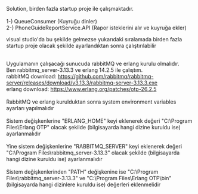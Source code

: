 Solution, birden fazla startup proje ile çalışmaktadır.
<br>
<br>
1-) QueueConsumer (Kuyruğu dinler)
<br>
2-) PhoneGuideReportService.API (Rapor isteklerini alır ve kuyruğa ekler)

visual studio'da bu şekilde gelmezse yukarıdaki sıralamada birden fazla startup proje olacak şekilde ayarlandıktan sonra çalıştırılabilir
<br>
<br>

Uygulamanın çalışacağı sunucuda rabbitMQ ve erlang kurulu olmalıdır. 
<br>
Ben rabbitmq_server-3.13.3 ve erlang 14.2.5 ile çalıştım.
<br>
rabbitMQ download: https://github.com/rabbitmq/rabbitmq-server/releases/download/v3.13.3/rabbitmq-server-3.13.3.exe
<br>
erlang download: https://www.erlang.org/patches/otp-26.2.5
<br>
<br>
RabbitMQ ve erlang kurulduktan sonra system environment variables ayarları yapılmalıdır
<br>
<br>
Sistem değişkenlerine "ERLANG_HOME" keyi eklenerek değeri "C:\Program Files\Erlang OTP" olacak şekilde (bilgisayarda hangi dizine kuruldu ise) ayarlanmalıdır
<br>
<br>
Yine sistem değişkenlerine "RABBITMQ_SERVER" keyi eklenerek değeri "C:\Program Files\rabbitmq_server-3.13.3" olacak şekilde (bilgisayarda hangi dizine kuruldu ise) ayarlanmalıdır
<br>
<br>
Sistem değişkenlerinden "PATH" değişkenine ise "C:\Program Files\rabbitmq_server-3.13.3" ve "C:\Program Files\Erlang OTP\bin" (bilgisayarda hangi dizinlere kuruldu ise) değerleri eklenmelidir
